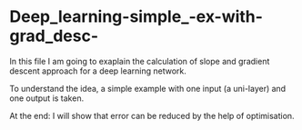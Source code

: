 # Deep_learning-simple_-ex-with-grad_desc-

In this file I am going to exaplain the calculation of slope and gradient descent approach for a deep learning network. 

To understand the idea, a simple example with one input (a uni-layer) and one output is taken. 

At the end: I will show that error can be reduced by the help of optimisation.
